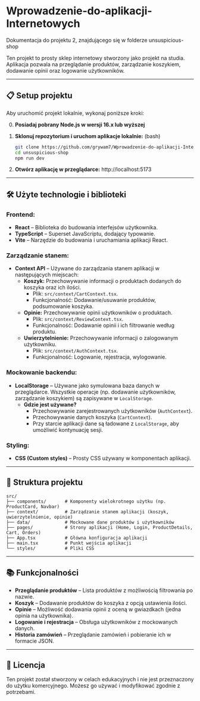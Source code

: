 # Wprowadzenie-do-aplikacji-Internetowych

Dokumentacja do projektu 2, znajdującego się w folderze unsuspicious-shop

Ten projekt to prosty sklep internetowy stworzony jako projekt na studia. Aplikacja pozwala na przeglądanie produktów, zarządzanie koszykiem, dodawanie opinii oraz logowanie użytkowników.

---

## 📋 Setup projektu

Aby uruchomić projekt lokalnie, wykonaj poniższe kroki:

0. **Posiadaj pobrany Node.js w wersji 16.x lub wyższej**

1. **Sklonuj repozytorium i uruchom aplikacje lokalnie:** (bash) 
   ```bash
   git clone https://github.com/grywam7/Wprowadzenie-do-aplikacji-Internetowych.git
   cd unsuspicious-shop
   npm run dev
   ```
2. **Otwórz aplikację w przeglądarce:**
   http://localhost:5173

---

## 🛠️ Użyte technologie i biblioteki

### **Frontend:**
- **React** – Biblioteka do budowania interfejsów użytkownika.
- **TypeScript** – Superset JavaScriptu, dodający typowanie.
- **Vite** – Narzędzie do budowania i uruchamiania aplikacji React.

### **Zarządzanie stanem:**
- **Context API** – Używane do zarządzania stanem aplikacji w następujących miejscach:
  - **Koszyk:** Przechowywanie informacji o produktach dodanych do koszyka oraz ich ilości. 
    - Plik: `src/context/CartContext.tsx`.
    - Funkcjonalność: Dodawanie/usuwanie produktów, podsumowanie koszyka.
  - **Opinie:** Przechowywanie opinii użytkowników o produktach.
    - Plik: `src/context/ReviewContext.tsx`.
    - Funkcjonalność: Dodawanie opinii i ich filtrowanie według produktu.
  - **Uwierzytelnienie:** Przechowywanie informacji o zalogowanym użytkowniku.
    - Plik: `src/context/AuthContext.tsx`.
    - Funkcjonalność: Logowanie, rejestracja, wylogowanie.

### **Mockowanie backendu:**
- **LocalStorage** – Używane jako symulowana baza danych w przeglądarce. Wszystkie operacje (np. dodawanie użytkowników, zarządzanie koszykiem) są zapisywane w `LocalStorage`.
  - **Gdzie jest używane?**
    - Przechowywanie zarejestrowanych użytkowników (`AuthContext`).
    - Przechowywanie danych koszyka (`CartContext`).
    - Przy starcie aplikacji dane są ładowane z `LocalStorage`, aby umożliwić kontynuację sesji.

### **Styling:**
- **CSS (Custom styles)** – Prosty CSS używany w komponentach aplikacji.

---

## 📂 Struktura projektu

```plaintext
src/
├── components/       # Komponenty wielokrotnego użytku (np. ProductCard, Navbar)
├── context/          # Zarządzanie stanem aplikacji (koszyk, uwierzytelnienie, opinie)
├── data/             # Mockowane dane produktów i użytkowników
├── pages/            # Strony aplikacji (Home, Login, ProductDetails, Cart, Orders)
├── App.tsx           # Główna konfiguracja aplikacji
├── main.tsx          # Punkt wejścia aplikacji
└── styles/           # Pliki CSS
```

---

## 📚 Funkcjonalności

- **Przeglądanie produktów** – Lista produktów z możliwością filtrowania po nazwie.
- **Koszyk** – Dodawanie produktów do koszyka z opcją ustawienia ilości.
- **Opinie** – Możliwość dodawania opinii z oceną w gwiazdkach (jedna opinia na użytkownika).
- **Logowanie i rejestracja** – Obsługa użytkowników z mockowanych danych.
- **Historia zamówień** – Przeglądanie zamówień i pobieranie ich w formacie JSON.

---

## 📜 Licencja

Ten projekt został stworzony w celach edukacyjnych i nie jest przeznaczony do użytku komercyjnego. Możesz go używać i modyfikować zgodnie z potrzebami.

